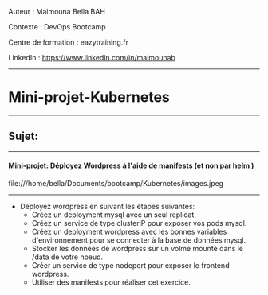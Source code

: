 
Auteur : Maimouna Bella BAH

Contexte : DevOps Bootcamp

Centre de formation : eazytraining.fr

LinkedIn : https://www.linkedin.com/in/maimounab

-------
# Mini-projet-Kubernetes

-----
## Sujet:
-----

#### Mini-projet: Déployez Wordpress à l'aide de manifests (et non par helm )
file:///home/bella/Documents/bootcamp/Kubernetes/images.jpeg


-------
*  Déployez wordpress en suivant les étapes suivantes:
    * Créez un deployment mysql avec un seul replicat.
    * Créez un service de type clusteriP pour exposer vos pods mysql.
    * Créez un deployment wordpress avec les bonnes variables d'environnement pour se connecter à la base de données mysql.
    * Stocker les données de wordpress sur un volme mounté dans le /data de votre noeud.
    * Créer un service de type nodeport pour exposer le frontend wordpress.
    * Utiliser des manifests pour réaliser cet exercice.
